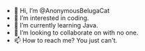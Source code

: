 - 👋 Hi, I’m @AnonymousBelugaCat
- 👀 I’m interested in coding.
- 🌱 I’m currently learning Java.
- 💞️ I’m looking to collaborate on with no one.
- 📫 How to reach me? You just can't.

<!---
AnonymousBelugaCat/AnonymousBelugaCat is a ✨ special ✨ repository because its `README.md` (this file) appears on your GitHub profile.
You can click the Preview link to take a look at your changes.
--->
